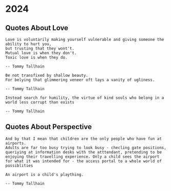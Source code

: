 # 2024

##  Quotes About Love




```{epigraph}
Love is voluntarily making yourself vulnerable and giving someone the ability to hurt you, 
but trusting that they wont't.
Mutual love is when they don't.
Toxic love is when they do.

-- Tommy Tallhain
```



```{epigraph}
Be not transfixed by shallow beauty.
For belying that glimmering veneer oft lays a vanity of ugliness.

-- Tommy Tallhain
```



```{epigraph}
Instead search for humility, the virtue of kind souls who belong in a world less corrupt than exists

-- Tommy Tallhain
```








## Quotes About Perspective

```{margin} Aside
And by that I mean that children are the only people who have fun at airports. 
Adults are far too busy trying to look busy - checling gate positions, queriying at information desks with the atttendant, pretending to be enjoying their travelling experience. Only a child sees the airport for what it was intended for - the access portal to a whole world of possiblities
```
```{epigraph}
An airport is a child's plaything.

-- Tommy Tallhain
```

